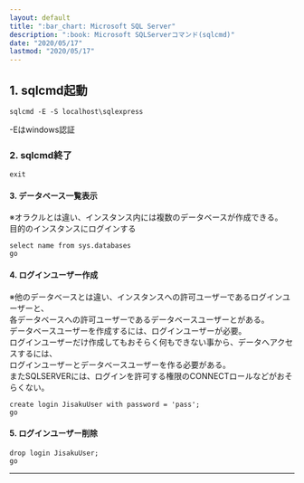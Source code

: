 ```yaml
---
layout: default
title: ":bar_chart: Microsoft SQL Server"
description: ":book: Microsoft SQLServerコマンド(sqlcmd)"
date: "2020/05/17"
lastmod: "2020/05/17"
---
```


## 1. sqlcmd起動

```:prompt
sqlcmd -E -S localhost\sqlexpress
```

\-Eはwindows認証

### 2. sqlcmd終了

```:prompt
exit
```

#### 3. データベース一覧表示

※オラクルとは違い、インスタンス内には複数のデータベースが作成できる。  
目的のインスタンスにログインする

```:prompt
select name from sys.databases
go
```

#### 4. ログインユーザー作成

※他のデータベースとは違い、インスタンスへの許可ユーザーであるログインユーザーと、  
各データベースへの許可ユーザーであるデータベースユーザーとがある。  
データベースユーザーを作成するには、ログインユーザーが必要。  
ログインユーザーだけ作成してもおそらく何もできない事から、データへアクセスするには、  
ログインユーザーとデータベースユーザーを作る必要がある。  
またSQLSERVERには、ログインを許可する権限のCONNECTロールなどがおそらくない。  

```:prompt
create login JisakuUser with password = 'pass';
go
```

#### 5. ログインユーザー削除

```:prompt
drop login JisakuUser;
go
```

* * *
